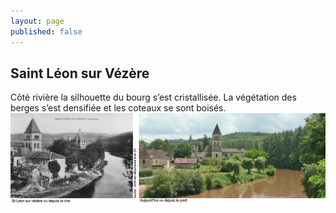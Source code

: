 ```yaml
---
layout: page
published: false
---
```


## Saint Léon sur Vézère

Côté rivière la silhouette du bourg s’est cristallisée. La végétation des berges s’est densifiée et les coteaux se sont boisés.
![](/data/images/9/histoire/9_HISTOIRE_POPCP5.jpg)
